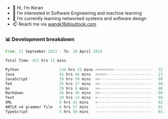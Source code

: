 - 👋 Hi, I’m Keran
- 👀 I’m interested in Software Engineering and machine learning
- 🌱 I’m currently learning networked systems and software design
- 📫 Reach me via wangk16@outlook.com


###  📊 Development breakdown
<!--START_SECTION:waka-->

```rust
From: 21 September 2023 - To: 20 April 2024

Total Time: 421 hrs 15 mins

Python                  134 hrs 23 mins >>>>>>>>-----------------   31.74 %
Java                    91 hrs 46 mins  >>>>>--------------------   21.67 %
JavaScript              39 hrs 59 mins  >>-----------------------   09.44 %
TeX                     35 hrs 37 mins  >>-----------------------   08.41 %
Go                      29 hrs 9 mins   >>-----------------------   06.88 %
Markdown                26 hrs 45 mins  >>-----------------------   06.32 %
Text                    20 hrs 13 mins  >------------------------   04.78 %
XML                     8 hrs 42 mins   >------------------------   02.06 %
ANTLR v4 grammar file   6 hrs 57 mins   -------------------------   01.64 %
TypeScript              5 hrs 50 mins   -------------------------   01.38 %
```

<!--END_SECTION:waka-->

<!---
keran-w/keran-w is a ✨ special ✨ repository because its `README.md` (this file) appears on your GitHub profile.
You can click the Preview link to take a look at your changes.
--->
